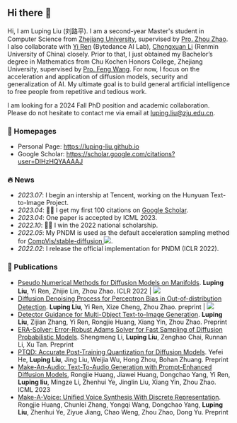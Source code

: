 ## Hi there 👋

Hi, I am Luping Liu (刘路平). I am a second-year Master's student in Computer Science from [Zhejiang University](https://www.zju.edu.cn/), supervised by [Pro. Zhou Zhao](https://person.zju.edu.cn/zhaozhou). I also collaborate with [Yi Ren](https://github.com/RayeRen) (Bytedance AI Lab), [Chongxuan Li](https://zhenxuan00.github.io/) (Renmin University of China) closely. Prior to that, I just obtained my Bachelor’s degree in Mathematics from Chu Kochen Honors College, Zhejiang University, supervised by [Pro. Feng Wang](https://person.zju.edu.cn/0014136). For now, I focus on the acceleration and application of diffusion models, security and generalization of AI. My ultimate goal is to build general artificial intelligence to free people from repetitive and tedious work. 

I am looking for a 2024 Fall PhD position and academic collaboration. Please do not hesitate to contact me via email at luping.liu@zju.edu.cn.


### 📎 Homepages

- Personal Page: https://luping-liu.github.io
- Google Scholar: https://scholar.google.com/citations?user=DIHzHQYAAAAJ

### 🔥 News

- *2023.07*: I begin an intership at Tencent, working on the Hunyuan Text-to-Image Project.
- *2023.04*: 🎉🎉 I get my first 100 citations on [Google Scholar](https://scholar.google.com/citations?user=DIHzHQYAAAAJ).
- *2023.04*: One paper is accepted by ICML 2023.
- *2022.10*: 🎉🎉 I win the 2022 national scholarship.
- *2022.05*: My PNDM is used as the default acceleration sampling method for [CompVis/stable-diffusion ![](https://img.shields.io/github/stars/CompVis/stable-diffusion?style=social)](https://github.com/CompVis/stable-diffusion).
- *2022.02*: I release the official implementation for PNDM (ICLR 2022).

### 📝 Publications 

- [Pseudo Numerical Methods for Diffusion Models on Manifolds](https://openreview.net/forum?id=PlKWVd2yBkY). **Luping Liu**, Yi Ren, Zhijie Lin, Zhou Zhao. ICLR 2022 \| [![](https://img.shields.io/github/stars/luping-liu/PNDM?style=social&label=Code+Stars)](https://github.com/luping-liu/PNDM)
- [Diffusion Denoising Process for Perceptron Bias in Out-of-distribution Detection](https://arxiv.org/abs/2211.11255). **Luping Liu**, Yi Ren, Xize Cheng, Zhou Zhao. preprint \| [![](https://img.shields.io/github/stars/luping-liu/DiffOOD?style=social&label=Code+Stars)](https://github.com/luping-liu/DiffOOD)
- [Detector Guidance for Multi-Object Text-to-Image Generation](https://arxiv.org/abs/2306.02236). **Luping Liu**, Zijian Zhang, Yi Ren, Rongjie Huang, Xiang Yin, Zhou Zhao. Preprint
- [ERA-Solver: Error-Robust Adams Solver for Fast Sampling of Diffusion Probabilistic Models](https://arxiv.org/abs/2301.12935). Shengmeng Li, **Luping Liu**, Zenghao Chai, Runnan Li, Xu Tan. Preprint
- [PTQD: Accurate Post-Training Quantization for Diffusion Models](https://arxiv.org/abs/2305.10657). Yefei He, **Luping Liu**, Jing Liu, Weijia Wu, Hong Zhou, Bohan Zhuang. Preprint
- [Make-An-Audio: Text-To-Audio Generation with Prompt-Enhanced Diffusion Models](https://arxiv.org/abs/2301.12661), Rongjie Huang, Jiawei Huang, Dongchao Yang, Yi Ren, **Luping liu**, Mingze Li, Zhenhui Ye, Jinglin Liu, Xiang Yin, Zhou Zhao. ICML 2023
- [Make-A-Voice: Unified Voice Synthesis With Discrete Representation](https://arxiv.org/abs/2305.19269). Rongjie Huang, Chunlei Zhang, Yongqi Wang, Dongchao Yang, **Luping Liu**, Zhenhui Ye, Ziyue Jiang, Chao Weng, Zhou Zhao, Dong Yu. Preprint

